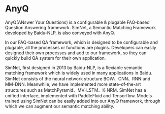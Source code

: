 # AnyQ

AnyQ(ANswer Your Questions) is a configurable & plugable FAQ-based Question Answering framework. SimNet, a Semantic Matching Framework developed by Baidu-NLP, is also conveyed with AnyQ. 

In our FAQ-based QA framework, which is designed to be configurable and plugable, all the processes or functions are plugins. Developers can easily designed their own processes and add to our framework, so they can quickly build QA system for their own application.  

SimNet, first designed in 2013 by Baidu-NLP, is a flexiable semantic matching framework which is widely used in many applications in Baidu. SimNet consists of the neural network structure BOW、CNN、RNN and MM-DNN. Meanwhile, we have implemented more state-of-the-art structures such as MatchPyramid、MV-LSTM、K-NRM. SimNet has a unified interface, implemented with PaddleFluid and Tensorflow. Models trained using SimNet can be easily added into our AnyQ framework, through which we can augment our semantic matching ability.
